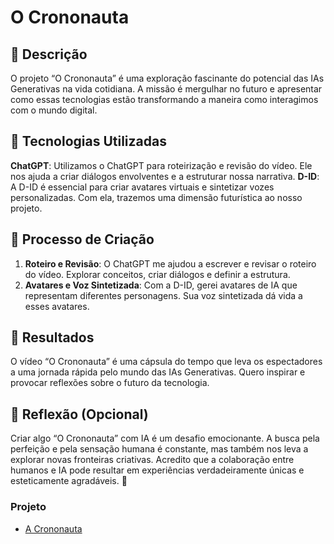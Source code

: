 # O Crononauta

## 📒 Descrição
O projeto “O Crononauta” é uma exploração fascinante do potencial das IAs Generativas na vida cotidiana. 
A missão é mergulhar no futuro e apresentar como essas tecnologias estão transformando a maneira como interagimos com o mundo digital.

## 🤖 Tecnologias Utilizadas
**ChatGPT**: Utilizamos o ChatGPT para roteirização e revisão do vídeo. Ele nos ajuda a criar diálogos envolventes e a estruturar nossa narrativa.
**D-ID**: A D-ID é essencial para criar avatares virtuais e sintetizar vozes personalizadas. Com ela, trazemos uma dimensão futurística ao nosso projeto.

## 🧐 Processo de Criação
1. **Roteiro e Revisão**: O ChatGPT me ajudou a escrever e revisar o roteiro do vídeo. Explorar conceitos, criar diálogos e definir a estrutura.
2. **Avatares e Voz Sintetizada**: Com a D-ID, gerei avatares de IA que representam diferentes personagens. Sua voz sintetizada dá vida a esses avatares.

## 🚀 Resultados
O vídeo “O Crononauta” é uma cápsula do tempo que leva os espectadores a uma jornada rápida pelo mundo das IAs Generativas. Quero inspirar e provocar reflexões sobre o futuro da tecnologia.

## 💭 Reflexão (Opcional)
Criar algo “O Crononauta” com IA é um desafio emocionante. A busca pela perfeição e pela sensação humana é constante, mas também nos leva a explorar novas fronteiras criativas. 
Acredito que a colaboração entre humanos e IA pode resultar em experiências verdadeiramente únicas e esteticamente agradáveis. 🌟


### Projeto

- [A Crononauta](/exemplos/a_crononauta.mp4)
